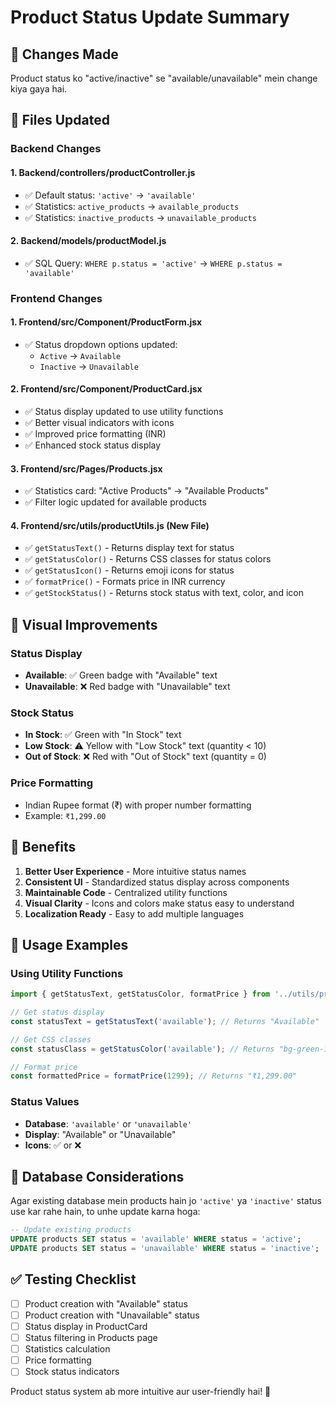 # Product Status Update Summary

## 🎯 Changes Made

Product status ko "active/inactive" se "available/unavailable" mein change kiya gaya hai.

## 📁 Files Updated

### Backend Changes

#### 1. **Backend/controllers/productController.js**
- ✅ Default status: `'active'` → `'available'`
- ✅ Statistics: `active_products` → `available_products`
- ✅ Statistics: `inactive_products` → `unavailable_products`

#### 2. **Backend/models/productModel.js**
- ✅ SQL Query: `WHERE p.status = 'active'` → `WHERE p.status = 'available'`

### Frontend Changes

#### 1. **Frontend/src/Component/ProductForm.jsx**
- ✅ Status dropdown options updated:
  - `Active` → `Available`
  - `Inactive` → `Unavailable`

#### 2. **Frontend/src/Component/ProductCard.jsx**
- ✅ Status display updated to use utility functions
- ✅ Better visual indicators with icons
- ✅ Improved price formatting (INR)
- ✅ Enhanced stock status display

#### 3. **Frontend/src/Pages/Products.jsx**
- ✅ Statistics card: "Active Products" → "Available Products"
- ✅ Filter logic updated for available products

#### 4. **Frontend/src/utils/productUtils.js** (New File)
- ✅ `getStatusText()` - Returns display text for status
- ✅ `getStatusColor()` - Returns CSS classes for status colors
- ✅ `getStatusIcon()` - Returns emoji icons for status
- ✅ `formatPrice()` - Formats price in INR currency
- ✅ `getStockStatus()` - Returns stock status with text, color, and icon

## 🎨 Visual Improvements

### Status Display
- **Available**: ✅ Green badge with "Available" text
- **Unavailable**: ❌ Red badge with "Unavailable" text

### Stock Status
- **In Stock**: ✅ Green with "In Stock" text
- **Low Stock**: ⚠️ Yellow with "Low Stock" text (quantity < 10)
- **Out of Stock**: ❌ Red with "Out of Stock" text (quantity = 0)

### Price Formatting
- Indian Rupee format (₹) with proper number formatting
- Example: `₹1,299.00`

## 🔧 Benefits

1. **Better User Experience** - More intuitive status names
2. **Consistent UI** - Standardized status display across components
3. **Maintainable Code** - Centralized utility functions
4. **Visual Clarity** - Icons and colors make status easy to understand
5. **Localization Ready** - Easy to add multiple languages

## 🚀 Usage Examples

### Using Utility Functions
```javascript
import { getStatusText, getStatusColor, formatPrice } from '../utils/productUtils';

// Get status display
const statusText = getStatusText('available'); // Returns "Available"

// Get CSS classes
const statusClass = getStatusColor('available'); // Returns "bg-green-100 text-green-800"

// Format price
const formattedPrice = formatPrice(1299); // Returns "₹1,299.00"
```

### Status Values
- **Database**: `'available'` or `'unavailable'`
- **Display**: "Available" or "Unavailable"
- **Icons**: ✅ or ❌

## 📝 Database Considerations

Agar existing database mein products hain jo `'active'` ya `'inactive'` status use kar rahe hain, to unhe update karna hoga:

```sql
-- Update existing products
UPDATE products SET status = 'available' WHERE status = 'active';
UPDATE products SET status = 'unavailable' WHERE status = 'inactive';
```

## ✅ Testing Checklist

- [ ] Product creation with "Available" status
- [ ] Product creation with "Unavailable" status
- [ ] Status display in ProductCard
- [ ] Status filtering in Products page
- [ ] Statistics calculation
- [ ] Price formatting
- [ ] Stock status indicators

Product status system ab more intuitive aur user-friendly hai! 🎉 